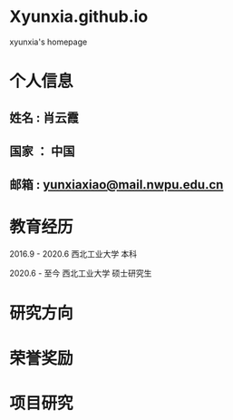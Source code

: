 # Xyunxia.github.io
xyunxia's homepage
# 个人信息
## 姓名 : 肖云霞 ##
## 国家 ： 中国 ##
## 邮箱 : yunxiaxiao@mail.nwpu.edu.cn ##
# 教育经历
2016.9 - 2020.6  西北工业大学 本科

2020.6 - 至今   西北工业大学 硕士研究生
# 研究方向
# 荣誉奖励
# 项目研究
